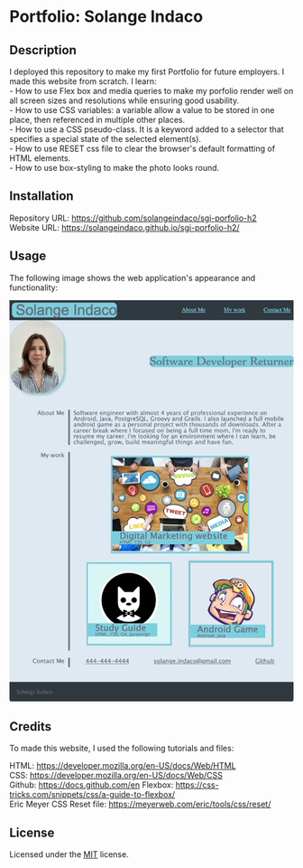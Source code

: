 # Portfolio: Solange Indaco

## Description

I deployed this repository to make my first Portfolio for future employers. I made this website from scratch. 
I learn:  
    - How to use Flex box and media queries to make my porfolio render well on all screen sizes and resolutions while ensuring good usability.  
    - How to use CSS variables: a variable allow a value to be stored in one place, then referenced in multiple other places.      
    - How to use a CSS pseudo-class. It is a keyword added to a selector that specifies a special state of the selected element(s).   
    - How to use RESET css file to clear the browser's default formatting of HTML elements.    
    - How to use box-styling to make the photo looks round.        

## Installation

Repository URL: https://github.com/solangeindaco/sgi-porfolio-h2  
Website URL:  https://solangeindaco.github.io/sgi-porfolio-h2/  

## Usage

The following image shows the web application's appearance and functionality:

![The Portfolio webpage includes a navigation bar, a header image, and images of the developer's works in the middle of the page. At the bottom there is the contact information.](./assets/images/porfolio-screenshot.png)



## Credits

To made this website, I used the following tutorials and files:  

HTML: https://developer.mozilla.org/en-US/docs/Web/HTML   
CSS: https://developer.mozilla.org/en-US/docs/Web/CSS  
Github: https://docs.github.com/en
Flexbox: https://css-tricks.com/snippets/css/a-guide-to-flexbox/  
Eric Meyer CSS Reset file: https://meyerweb.com/eric/tools/css/reset/ 

## License

Licensed under the [MIT](LICENSE) license.

